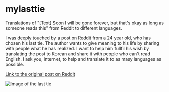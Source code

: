 # mylasttie
Translations of "[Text] Soon I will be gone forever, but that's okay as long as someone reads this" from Reddit to different languages.

I was deeply touched by a post on Reddit from a 24 year old, who has chosen his last tie. The author wants to give meaning to his life by sharing with people what he has realized. I want to help him fullfil his wish by translating the post to Korean and share it with people who can't read English. I ask you, internet, to help and translate it to as masy languages as possible.

[Link to the original post on Reddit](http://np.reddit.com/r/GetMotivated/comments/2xc947/text_soon_i_will_be_gone_forever_but_thats_okay/)

![Image of the last tie](http://i.imgur.com/Ln8Yyqf.jpg)

